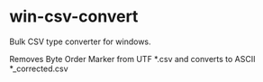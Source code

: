 # win-csv-convert
Bulk CSV type converter for windows.

Removes Byte Order Marker from UTF *.csv and converts to ASCII *_corrected.csv
